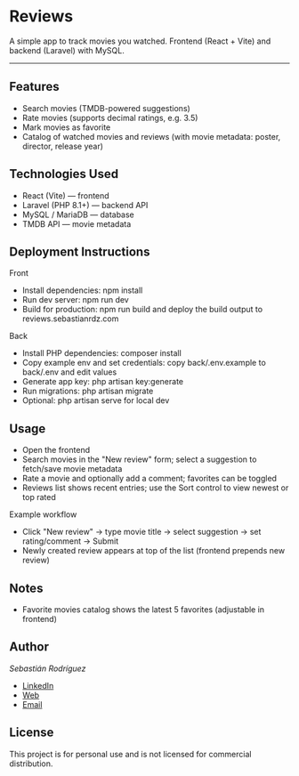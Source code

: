 # Reviews

A simple app to track movies you watched. Frontend (React + Vite) and backend (Laravel) with MySQL.

---

## Features

- Search movies (TMDB-powered suggestions)
- Rate movies (supports decimal ratings, e.g. 3.5)
- Mark movies as favorite
- Catalog of watched movies and reviews (with movie metadata: poster, director, release year)

## Technologies Used

- React (Vite) — frontend
- Laravel (PHP 8.1+) — backend API
- MySQL / MariaDB — database
- TMDB API — movie metadata

## Deployment Instructions

Front
- Install dependencies: npm install
- Run dev server: npm run dev
- Build for production: npm run build and deploy the build output to reviews.sebastianrdz.com

Back
- Install PHP dependencies: composer install
- Copy example env and set credentials: copy back/.env.example to back/.env and edit values
- Generate app key: php artisan key:generate
- Run migrations: php artisan migrate
- Optional: php artisan serve for local dev

## Usage

- Open the frontend
- Search movies in the "New review" form; select a suggestion to fetch/save movie metadata
- Rate a movie and optionally add a comment; favorites can be toggled
- Reviews list shows recent entries; use the Sort control to view newest or top rated

Example workflow
- Click "New review" → type movie title → select suggestion → set rating/comment → Submit
- Newly created review appears at top of the list (frontend prepends new review)

## Notes

- Favorite movies catalog shows the latest 5 favorites (adjustable in frontend)

## Author

*Sebastián Rodríguez*
- [LinkedIn](https://www.linkedin.com/in/sebastian-rodriguez-zavala/)
- [Web](https://sebastianrdz.com)
- [Email](mailto:contact@sebastianrdz.com)

## License

This project is for personal use and is not licensed for commercial distribution.
